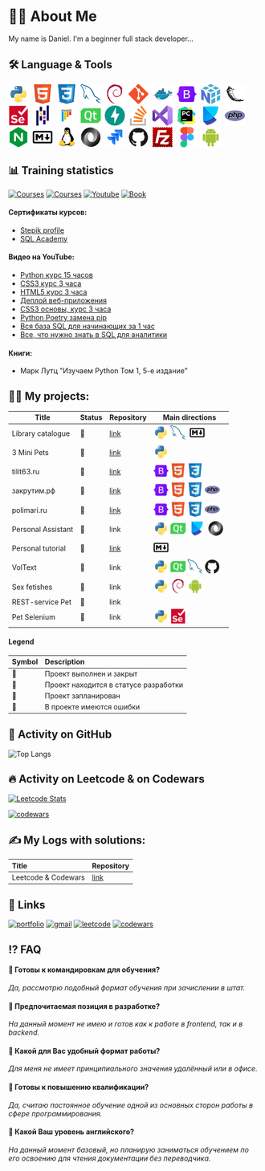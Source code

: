
# 👨‍💻 About Me
My name is Daniel. I'm a beginner full stack developer...


## 🛠 Language & Tools

<div>
  <img src="https://github.com/devicons/devicon/blob/master/icons/python/python-original.svg" title="Flutter" alt="Flutter" width="40" height="40"/>&nbsp;
  <img src="https://github.com/devicons/devicon/blob/master/icons/html5/html5-original.svg" title="Flutter" alt="Flutter" width="40" height="40"/>&nbsp;
  <img src="https://github.com/devicons/devicon/blob/master/icons/css3/css3-original.svg" title="Flutter" alt="Flutter" width="40" height="40"/>&nbsp;
  <img src="https://github.com/devicons/devicon/blob/master/icons/mysql/mysql-original.svg" title="Flutter" alt="Flutter" width="40" height="40"/>&nbsp;
  <img src="https://github.com/devicons/devicon/blob/master/icons/debian/debian-original.svg" title="Flutter" alt="Flutter" width="40" height="40"/>&nbsp;
  <img src="https://github.com/devicons/devicon/blob/master/icons/git/git-original.svg" title="Flutter" alt="Flutter" width="40" height="40"/>&nbsp;
  <img src="https://github.com/devicons/devicon/blob/master/icons/docker/docker-original.svg" title="Flutter" alt="Flutter" width="40" height="40"/>&nbsp;
  <img src="https://github.com/devicons/devicon/blob/master/icons/bootstrap/bootstrap-original.svg" title="Flutter" alt="Flutter" width="40" height="40"/>&nbsp;
  <img src="https://github.com/devicons/devicon/blob/master/icons/numpy/numpy-original.svg" title="Flutter" alt="Flutter" width="40" height="40"/>&nbsp;
  <img src="https://github.com/devicons/devicon/blob/master/icons/flask/flask-original.svg" title="Flutter" alt="Flutter" width="40" height="40"/>&nbsp;
  <img src="https://github.com/devicons/devicon/blob/master/icons/selenium/selenium-original.svg" title="Flutter" alt="Flutter" width="40" height="40"/>&nbsp;
  <img src="https://github.com/devicons/devicon/blob/master/icons/pandas/pandas-original.svg" title="Flutter" alt="Flutter" width="40" height="40"/>&nbsp;
  <img src="https://github.com/devicons/devicon/blob/master/icons/pytest/pytest-original.svg" title="Flutter" alt="Flutter" width="40" height="40"/>&nbsp;
  <img src="https://github.com/devicons/devicon/blob/master/icons/qt/qt-original.svg" title="Flutter" alt="Flutter" width="40" height="40"/>&nbsp;
  <img src="https://github.com/devicons/devicon/blob/master/icons/fastapi/fastapi-original.svg" title="Flutter" alt="Flutter" width="40" height="40"/>&nbsp;
  <img src="https://github.com/devicons/devicon/blob/master/icons/stackoverflow/stackoverflow-original.svg" title="Flutter" alt="Flutter" width="40" height="40"/>&nbsp;
  <img src="https://github.com/devicons/devicon/blob/master/icons/visualstudio/visualstudio-original.svg" title="Flutter" alt="Flutter" width="40" height="40"/>&nbsp;
  <img src="https://github.com/devicons/devicon/blob/master/icons/pycharm/pycharm-original.svg" title="Flutter" alt="Flutter" width="40" height="40"/>&nbsp;
  <img src="https://github.com/devicons/devicon/blob/master/icons/poetry/poetry-original.svg" title="Flutter" alt="Flutter" width="40" height="40"/>&nbsp;
  <img src="https://github.com/devicons/devicon/blob/master/icons/php/php-original.svg" title="Flutter" alt="Flutter" width="40" height="40"/>&nbsp;
  <img src="https://github.com/devicons/devicon/blob/master/icons/nginx/nginx-original.svg" title="Flutter" alt="Flutter" width="40" height="40"/>&nbsp;
  <img src="https://github.com/devicons/devicon/blob/master/icons/markdown/markdown-original.svg" title="Flutter" alt="Flutter" width="40" height="40"/>&nbsp;
  <img src="https://github.com/devicons/devicon/blob/master/icons/linux/linux-original.svg" title="Flutter" alt="Flutter" width="40" height="40"/>&nbsp;
  <img src="https://github.com/devicons/devicon/blob/master/icons/json/json-original.svg" title="Flutter" alt="Flutter" width="40" height="40"/>&nbsp;
  <img src="https://github.com/devicons/devicon/blob/master/icons/jira/jira-original.svg" title="Flutter" alt="Flutter" width="40" height="40"/>&nbsp;
  <img src="https://github.com/devicons/devicon/blob/master/icons/github/github-original.svg" title="Flutter" alt="Flutter" width="40" height="40"/>&nbsp;
  <img src="https://github.com/devicons/devicon/blob/master/icons/filezilla/filezilla-original.svg" title="Flutter" alt="Flutter" width="40" height="40"/>&nbsp;
  <img src="https://github.com/devicons/devicon/blob/master/icons/figma/figma-original.svg" title="Flutter" alt="Flutter" width="40" height="40"/>&nbsp;
  <img src="https://github.com/devicons/devicon/blob/master/icons/android/android-original.svg" title="Flutter" alt="Flutter" width="40" height="40"/>&nbsp;
</div>

## 📊 Training statistics

[![Сourses](https://img.shields.io/badge/Получено_сертификатов_в_ходе_курсов-33-green.svg)]()
[![Сourses](https://img.shields.io/badge/Пройдено_курсов_без_сертификатов-5-yellow.svg)]()
[![Youtube](https://img.shields.io/badge/Просмотрено_видео_на_YouTube-10-red.svg)]()
[![Book](https://img.shields.io/badge/Прочитано_обучающих_книг-1-blue.svg)]()

#### Сертификаты курсов: 

 - [Stepik profile](https://stepik.org/users/528102007/profile)
 - [SQL Academy](https://sql-academy.org/ru/profile/165550)

#### Видео на YouTube:

 - [Python курс 15 часов](https://www.youtube.com/watch?v=cfJrtx-k96U&t=52242s)
 - [CSS3 курс 3 часа](https://www.youtube.com/watch?v=1X8FNuy32ZM&t=11527s)
 - [HTML5 курс 3 часа](https://www.youtube.com/watch?v=W4MIiV4nZDY)
 - [Деплой веб-приложения](https://www.youtube.com/watch?v=uLp-zgset00)
 - [CSS3 основы, курс 3 часа](https://www.youtube.com/watch?v=WpridlBQmdk&t=4227s)
 - [Python Poetry замена pip](https://www.youtube.com/watch?v=KOC0Gbo_0HY)
 - [Вся база SQL для начинающих за 1 час](https://www.youtube.com/watch?v=5sG9kmXYsKU&t=10s)
 - [Все, что нужно знать в SQL для аналитики](https://www.youtube.com/watch?v=Zf8M3xJaMEc)

#### Книги:

 - Марк Лутц "Изучаем Python Том 1, 5-е издание"


## 👨‍🏫 My projects:

| Title             | Status |Repository    |   Main directions                                                         |
| ----------------- | ---------------------|--------------------------------|-------------------------------------------- |
| Library catalogue | 📗 | <a href="https://github.com/Daniel-Astaptscev/Library-catalogue">link</a> | <img src="https://github.com/devicons/devicon/blob/master/icons/python/python-original.svg" title="Flutter" alt="Flutter" width="30" height="30"/>&nbsp;<img src="https://github.com/devicons/devicon/blob/master/icons/mysql/mysql-original.svg" title="Flutter" alt="Flutter" width="30" height="30"/>&nbsp; <img src="https://github.com/devicons/devicon/blob/master/icons/markdown/markdown-original.svg" title="Flutter" alt="Flutter" width="30" height="30"/>&nbsp; |
| 3 Mini Pets | 📗 | <a href="https://github.com/Daniel-Astaptscev/Mini-Pets">link</a> | <img src="https://github.com/devicons/devicon/blob/master/icons/python/python-original.svg" title="Flutter" alt="Flutter" width="30" height="30"/>&nbsp; |
| tilit63.ru | 📗 | <a href="https://github.com/Daniel-Astaptscev/Website-Tilit63.ru">link</a> | <img src="https://github.com/devicons/devicon/blob/master/icons/bootstrap/bootstrap-original.svg" title="Flutter" alt="Flutter" width="30" height="30"/>&nbsp;<img src="https://github.com/devicons/devicon/blob/master/icons/html5/html5-original.svg" title="Flutter" alt="Flutter" width="30" height="30"/>&nbsp;<img src="https://github.com/devicons/devicon/blob/master/icons/css3/css3-original.svg" title="Flutter" alt="Flutter" width="30" height="30"/>&nbsp; |
| закрутим.рф | 📗 | <a href="https://github.com/Daniel-Astaptscev/Website-xn--80anehlwoh.xn--p1ai">link</a> | <img src="https://github.com/devicons/devicon/blob/master/icons/bootstrap/bootstrap-original.svg" title="Flutter" alt="Flutter" width="30" height="30"/>&nbsp;<img src="https://github.com/devicons/devicon/blob/master/icons/html5/html5-original.svg" title="Flutter" alt="Flutter" width="30" height="30"/>&nbsp;<img src="https://github.com/devicons/devicon/blob/master/icons/css3/css3-original.svg" title="Flutter" alt="Flutter" width="30" height="30"/>&nbsp;<img src="https://github.com/devicons/devicon/blob/master/icons/php/php-original.svg" title="Flutter" alt="Flutter" width="30" height="30"/>&nbsp; |
| polimari.ru | 📗 | <a href="https://github.com/Daniel-Astaptscev/Website-Polimari.ru">link</a> | <img src="https://github.com/devicons/devicon/blob/master/icons/bootstrap/bootstrap-original.svg" title="Flutter" alt="Flutter" width="30" height="30"/>&nbsp;<img src="https://github.com/devicons/devicon/blob/master/icons/html5/html5-original.svg" title="Flutter" alt="Flutter" width="30" height="30"/>&nbsp;<img src="https://github.com/devicons/devicon/blob/master/icons/css3/css3-original.svg" title="Flutter" alt="Flutter" width="30" height="30"/>&nbsp;<img src="https://github.com/devicons/devicon/blob/master/icons/php/php-original.svg" title="Flutter" alt="Flutter" width="30" height="30"/>&nbsp; |
| Personal Assistant | 📘  | link | <img src="https://github.com/devicons/devicon/blob/master/icons/python/python-original.svg" title="Flutter" alt="Flutter" width="30" height="30"/>&nbsp;<img src="https://github.com/devicons/devicon/blob/master/icons/qt/qt-original.svg" title="Flutter" alt="Flutter" width="30" height="30"/>&nbsp; <img src="https://github.com/devicons/devicon/blob/master/icons/poetry/poetry-original.svg" title="Flutter" alt="Flutter" width="30" height="30"/>&nbsp; <img src="https://github.com/devicons/devicon/blob/master/icons/json/json-original.svg" title="Flutter" alt="Flutter" width="30" height="30"/>&nbsp; |
| Personal tutorial | 📘 | <a href="https://github.com/Daniel-Astaptscev/Personal-tutorial">link</a> | <img src="https://github.com/devicons/devicon/blob/master/icons/markdown/markdown-original.svg" title="Flutter" alt="Flutter" width="30" height="30"/>&nbsp; |
| VolText | 📙 | link | <img src="https://github.com/devicons/devicon/blob/master/icons/python/python-original.svg" title="Flutter" alt="Flutter" width="30" height="30"/>&nbsp;<img src="https://github.com/devicons/devicon/blob/master/icons/qt/qt-original.svg" title="Flutter" alt="Flutter" width="30" height="30"/>&nbsp;<img src="https://github.com/devicons/devicon/blob/master/icons/mysql/mysql-original.svg" title="Flutter" alt="Flutter" width="30" height="30"/>&nbsp;<img src="https://github.com/devicons/devicon/blob/master/icons/github/github-original.svg" title="Flutter" alt="Flutter" width="30" height="30"/>&nbsp; |
| Sex fetishes | 📙 | link | <img src="https://github.com/devicons/devicon/blob/master/icons/python/python-original.svg" title="Flutter" alt="Flutter" width="30" height="30"/>&nbsp;<img src="https://github.com/devicons/devicon/blob/master/icons/debian/debian-original.svg" title="Flutter" alt="Flutter" width="30" height="30"/>&nbsp;<img src="https://github.com/devicons/devicon/blob/master/icons/android/android-original.svg" title="Flutter" alt="Flutter" width="30" height="30"/>&nbsp; |
| REST-service Pet | 📙 | link | |
| Pet Selenium | 📙 | link | <img src="https://github.com/devicons/devicon/blob/master/icons/python/python-original.svg" title="Flutter" alt="Flutter" width="30" height="30"/>&nbsp;<img src="https://github.com/devicons/devicon/blob/master/icons/selenium/selenium-original.svg" title="Flutter" alt="Flutter" width="30" height="30"/>&nbsp; |


#### Legend

| Symbol | Description         |
| :-------- | :------------------------- |
| 📗 |  Проект выполнен и закрыт |
| 📘 |  Проект находится в статусе разработки |
| 📙 |  Проект запланирован |
| 📕 |  В проекте имеются ошибки |

## 📝 Activity on GitHub

![Top Langs](https://github-readme-stats.vercel.app/api/top-langs/?username=Daniel-Astaptscev&layout=compact)


## 🔥 Activity on Leetcode & on Codewars 

[![Leetcode Stats](https://leetcard.jacoblin.cool//daniel-astaptscev)](https://leetcode.com/daniel-astaptscev)

[![codewars](https://www.codewars.com/users/Daniel-Astaptscev/badges/large)](https://www.codewars.com/users/Daniel-Astaptscev)


## ✍ My Logs with solutions:

| Title | Repository         |
| :-------- | :------------------------- |
| Leetcode & Codewars | <a href="https://github.com/Daniel-Astaptscev/Logs-with-solutions">link</a> |


## 📌 Links

[![portfolio](https://img.shields.io/badge/Stepik-000?style=for-the-badge&logo=ko-fi&logoColor=white)](https://stepik.org/users/528102007/profile) 
[![gmail](https://img.shields.io/badge/gmail-4285f4?style=for-the-badge&logo=gmail&logoColor=white)](iteleishen@gmail.com)
[![leetcode](https://img.shields.io/badge/Leetcode-ffa116?style=for-the-badge&logo=Leetcode&logoColor=white)](https://leetcode.com/u/daniel-astaptscev/)
[![codewars](https://img.shields.io/badge/codewars-b0361e?style=for-the-badge&logo=codewars&logoColor=white)](https://www.codewars.com/users/Daniel-Astaptscev)

## ⁉️ FAQ

#### 💬 Готовы к командировкам для обучения?

*Да, рассмотрю подобный формат обучения при зачислении в штат.* 

#### 💬 Предпочитаемая позиция в разработке? 

*На данный момент не имею и готов как к работе в frontend, так и в backend.*

#### 💬 Какой для Вас удобный формат работы? 

*Для меня не имеет принципиального значения удалённый или в офисе.*

#### 💬 Готовы к повышению квалификации? 

*Да, считаю постоянное обучение одной из основных сторон работы в сфере программирования.*

#### 💬 Какой Ваш уровень английского? 

*На данный момент базовый, но планирую заниматься обучением по его освоению для чтения документации без переводчика.*
